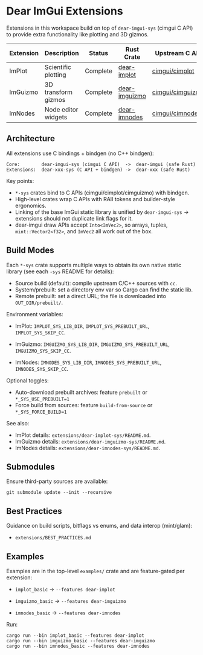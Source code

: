 # Dear ImGui Extensions

Extensions in this workspace build on top of `dear-imgui-sys` (cimgui C API) to provide extra functionality like plotting and 3D gizmos.

| Extension | Description            | Status    | Rust Crate                       | Upstream C API                                      |
|-----------|------------------------|-----------|----------------------------------|-----------------------------------------------------|
| ImPlot    | Scientific plotting    | Complete  | [dear-implot](./dear-implot)     | [cimgui/cimplot](https://github.com/cimgui/cimplot) |
| ImGuizmo  | 3D transform gizmos    | Complete  | [dear-imguizmo](./dear-imguizmo) | [cimgui/cimguizmo](https://github.com/cimgui/cimguizmo) |
| ImNodes   | Node editor widgets    | Complete  | [dear-imnodes](./dear-imnodes)   | [cimgui/cimnodes](https://github.com/cimgui/cimnodes)  |

## Architecture

All extensions use C bindings + bindgen (no C++ bindgen):

```
Core:        dear-imgui-sys (cimgui C API)  ->  dear-imgui (safe Rust)
Extensions:  dear-xxx-sys (C API + bindgen) ->  dear-xxx (safe Rust)
```

Key points:
- `*-sys` crates bind to C APIs (cimgui/cimplot/cimguizmo) with bindgen.
- High-level crates wrap C APIs with RAII tokens and builder-style ergonomics.
- Linking of the base ImGui static library is unified by `dear-imgui-sys` -> extensions should not duplicate link flags for it.
 - dear-imgui draw APIs accept `Into<ImVec2>`, so arrays, tuples, `mint::Vector2<f32>`, and `ImVec2` all work out of the box.

## Build Modes

Each `*-sys` crate supports multiple ways to obtain its own native static library (see each `-sys` README for details):

- Source build (default): compile upstream C/C++ sources with `cc`.
- System/prebuilt: set a directory env var so Cargo can find the static lib.
- Remote prebuilt: set a direct URL; the file is downloaded into `OUT_DIR/prebuilt/`.

Environment variables:

- ImPlot: `IMPLOT_SYS_LIB_DIR`, `IMPLOT_SYS_PREBUILT_URL`, `IMPLOT_SYS_SKIP_CC`.
- ImGuizmo: `IMGUIZMO_SYS_LIB_DIR`, `IMGUIZMO_SYS_PREBUILT_URL`, `IMGUIZMO_SYS_SKIP_CC`.

- ImNodes: `IMNODES_SYS_LIB_DIR`, `IMNODES_SYS_PREBUILT_URL`, `IMNODES_SYS_SKIP_CC`.

Optional toggles:

- Auto-download prebuilt archives: feature `prebuilt` or `*_SYS_USE_PREBUILT=1`
- Force build from sources: feature `build-from-source` or `*_SYS_FORCE_BUILD=1`

See also:
- ImPlot details: `extensions/dear-implot-sys/README.md`.
- ImGuizmo details: `extensions/dear-imguizmo-sys/README.md`.
- ImNodes details: `extensions/dear-imnodes-sys/README.md`.

## Submodules

Ensure third-party sources are available:

```
git submodule update --init --recursive
```

## Best Practices

Guidance on build scripts, bitflags vs enums, and data interop (mint/glam):

- `extensions/BEST_PRACTICES.md`

## Examples

Examples are in the top-level `examples/` crate and are feature-gated per extension:

- `implot_basic` -> `--features dear-implot`
- `imguizmo_basic` -> `--features dear-imguizmo`

 - `imnodes_basic` -> `--features dear-imnodes`

Run:

```
cargo run --bin implot_basic --features dear-implot
cargo run --bin imguizmo_basic --features dear-imguizmo
cargo run --bin imnodes_basic --features dear-imnodes
```

 


